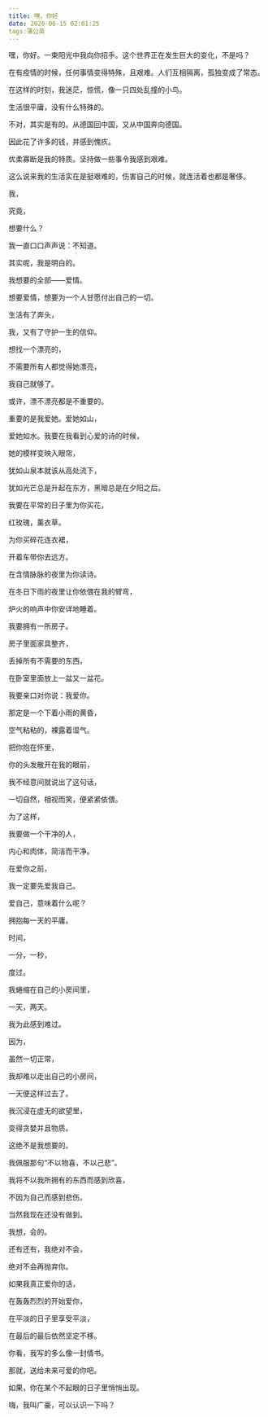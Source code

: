 ```yaml
---
title: 嘿，你好
date: 2020-06-15 02:01:25
tags:蒲公英
---
```


嘿，你好。一束阳光中我向你招手。这个世界正在发生巨大的变化，不是吗？

在有疫情的时候，任何事情变得特殊，且艰难。人们互相隔离，孤独变成了常态。

在这样的时刻，我迷茫，惊慌，像一只四处乱撞的小鸟。

生活很平庸，没有什么特殊的。

不对，其实是有的。从德国回中国，又从中国奔向德国。

因此花了许多的钱，并感到愧疚。

优柔寡断是我的特质。坚持做一些事令我感到艰难。

这么说来我的生活实在是挺艰难的，伤害自己的时候，就连活着也都是奢侈。

我，

究竟，

想要什么？

我一直口口声声说：不知道。

其实呢，我是明白的。

我想要的全部——爱情。

想要爱情，想要为一个人甘愿付出自己的一切。

生活有了奔头，

我，又有了守护一生的信仰。

想找一个漂亮的，

不需要所有人都觉得她漂亮，

我自己就够了。

或许，漂不漂亮都是不重要的。

重要的是我爱她。爱她如山，

爱她如水。我要在我看到心爱的诗的时候，

她的模样变映入眼帘，

犹如山泉本就该从高处流下，

犹如光芒总是升起在东方，黑暗总是在夕阳之后。

我要在平常的日子里为你买花，

红玫瑰，薰衣草。

为你买碎花连衣裙，

开着车带你去远方。

在含情脉脉的夜里为你读诗。

在冬日下雨的夜里让你依偎在我的臂弯，

炉火的响声中你安详地睡着。

我要拥有一所房子。

房子里面家具整齐，

丢掉所有不需要的东西，

在卧室里面放上一盆又一盆花。

我要亲口对你说：我爱你。

那定是一个下着小雨的黄昏，

空气粘粘的，裸露着湿气。

把你抱在怀里，

你的头发散开在我的眼前，

我不经意间就说出了这句话，

一切自然，相视而笑，便紧紧依偎。

为了这样，

我要做一个干净的人，

内心和肉体，简洁而干净。

在爱你之前，

我一定要先爱我自己。

爱自己，意味着什么呢？

拥抱每一天的平庸。

时间，

一分，一秒，

度过。

我蜷缩在自己的小房间里，

一天，两天。

我为此感到难过。

因为，

虽然一切正常，

我却难以走出自己的小房间，

一天便这样过去了。

我沉浸在虚无的欲望里，

变得贪婪并且物质。

这绝不是我想要的。

我佩服那句“不以物喜，不以己悲”。

我将不以我所拥有的东西而感到欣喜，

不因为自己而感到悲伤。

当然我现在还没有做到。

我想，会的。

还有还有，我绝对不会，

绝对不会再抛弃你。

如果我真正爱你的话，

在轰轰烈烈的开始爱你，

在平淡的日子里享受平淡，

在最后的最后依然坚定不移。

你看，我写的多么像一封情书。

那就，送给未来可爱的你吧。

如果，你在某个不起眼的日子里悄悄出现。

嗨，我叫广豪，可以认识一下吗？
